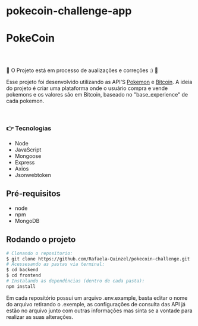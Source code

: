 # pokecoin-challenge-app

<h1>PokeCoin</h1>

<h2 align="center">
</h2>
<br>


:construction_worker: O Projeto está em processo de aualizações e correções :) :construction:
<br>

Esse projeto foi desenvolvido utilizando as API'S [Pokemon](https://pokeapi.co/docs/v2) e [Bitcoin](https://www.mercadobitcoin.com.br/api-doc/). A ideia do projeto é criar uma plataforma onde o usuário compra e vende pokemons e os valores são em Bitcoin, baseado no "base_experience" de cada pokemon.

<br>

### :point_right: Tecnologias 

- Node
- JavaScript
- Mongoose
- Express
- Axios
- Jsonwebtoken

## Pré-requisitos

- node
- npm
- MongoDB

## Rodando o projeto

```bash
# Clonando o repositorio:
$ git clone https://github.com/Rafaela-Quinzel/pokecoin-challenge.git
# Acessesando as pastas via terminal:
$ cd backend
$ cd frontend
# Instalando as dependências (dentro de cada pasta):
npm install
```

Em cada repositório possui um arquivo .env.example, basta editar o nome do arquivo retirando o .exemple, as configurações de consulta das API já estão no arquivo junto com outras informações mas sinta se a vontade para realizar as suas alterações.

